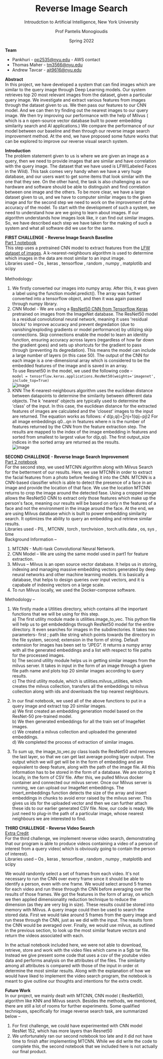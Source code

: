 
<h1 align="center">Reverse Image Search</h1>
<p align="center" style="margin-bottom: 2px;">Introudction to Artificial Intelligence, New York University</p>
<p align="center">Prof Pantelis Monogioudis</p>
<p align="center">Spring 2022</p>

**Team**<br>
- Pankhuri - pp2535@nyu.edu - AWS contact
- Thomas Maher - tm3566@nyu.edu
- Andrew Tavcar - ajt9616@nyu.edu

**Abstract**<br>
In this project, we have developed a system that can find images which are similar to the query image through Deep Learning models. Our system retrieves top 20 most relevant images from the dataset, given a particular query image. We investigate and extract various features from images through the dataset given to us. We then pass our features to our CNN model. And we can then try finding out the nearest images to our query image. We then try improving our performance with the help of Milvus ( which is a n open-source vector database built to power embedding similarity search and AI applications.) We compare the performance of our model between our baseline and then through our reverse image search improvement method. At the end, we have proposed some future works that can be explored to improve our reverse visual search system.<br>

**Introduction**<br>
The problem statement given to us is where we are given an image as a query, then we need to provide images that are similar and have correlation with the query image. The dataset that we have used is LFW(Labeled Faces in the Wild). This task comes very handy when we have a very huge database, and our users want to get some items that look similar with the one that they see. On the other hand, the task is also  challenging as our hardware and software should be able to distinguish and find correlation between one image and the others. To be more clear, we have a large dataset given to us, and we have to computer similar images to the given image and for the second step we need to work on the improvement of the accuracy of the model. To start with the development of such a system, we need to understand how are we going to learn about images. If our algorithm understands how images look like, ir can find out similar images. So, we have described each step we have taken for  the making of such a system and what all software did we use for the same.

**FIRST CHALLENGE - Reverse Image Search Baseline**<br>
<a href="https://github.com/ThomasMaher/NYU-AI-Project/blob/main/reverse_image_search_P1.ipynb">Part 1 notebook</a><br>
This step uses a pretrained CNN model to extract features from the <a href="http://vis-www.cs.umass.edu/lfw/">LFW dataset of images</a>. A k-nearest-neighbours algorithm is used to determine which images in the data are most similar to an input image.<br>
Libraries used – Os , keras , tensorflow , random , numpy , matplotlib and scipy
<br>
<br>
Methodology:
1) We firstly converted our images into numpy array. After this, it was given a label using the function model.predict(). The array was further converted into a tensorflow object, and then it was again passed through numpy library.<br>
2) CNN Model - We are using a <a href="https://www.tensorflow.org/api_docs/python/tf/keras/applications/resnet50/ResNet50">ResNet50 CNN from Tensorflow Keras</a> pretrained on images from the ImageNet database. The ResNet50 model is a residual convolutional neural network, meaning it uses 'residual blocks' to improve accuracy and prevent degredation (due to vanishing/exploding gradients or model performance) by utilizing skip connections. Skip connections enable the model to learn an identity function, ensuring accuracy across layers (regardless of how far down the gradient goes) and sets up shortcuts for the gradient to pass through (preventing its degredation). This means the model can include a large number of layers (in this case 50). The output of the CNN for each image is a one-dimensional array which is considered to be the embedded features of the image and is saved in an array.<br> To use Resnet50 in the model, we used the following code –<br>
`model = tensorflow.keras.applications.ResNet50(weights='imagenet', include_top=True)`<br>
![image](https://user-images.githubusercontent.com/26978629/166162211-17efac60-5912-411f-b4e7-20f4d29f6525.png)
3) KNN The K-nearest-neighbours algorithm uses the euclidean distance between datapoints to determine the similarity between different data objects. The k 'nearest' objects are typically used to determine the 'class' of the input. In this case, the euclidean distance for the extracted features of images are calculated and the 'closest' images to the input are returned.
The equation works as follows:
√ d(p,qi)=∑nj=1(qij−pj)2
For all image embeddings q0...qn in features where n is the number of features returned by the CNN from the feature extraction step.
The results are mapped to the index of the image embedding in features and sorted from smallest to largest value for d(p,qi). The first output_size indices in the sorted array are returned as the results.<br>
![image](https://user-images.githubusercontent.com/26978629/166162283-8cd0c67f-ad7e-4d0b-871e-8a0af42f9917.png)

**SECOND CHALLENGE - Reverse Image Search Improvement**<br>
<a href=''>Part 2 notebook</a><br>
For the second step, we used MTCNN algorithm along with Milvus Search for the betterment of our results. Here, we use MTCNN in order to extract the facial features from a photo before feeding it into the CNN. MTCNN is a CNN-based classifier which is able to detect the presence of a face in an image and provide the location of that face. We use the location MTCNN returns to crop the image around the detected fase. Using a cropped image allows the ResNet50 CNN to extract only those features which make up the person's face, meaning our results will be based on only n the features of a face and not the environment in the image around the face. At the end, we are using Milvus database which is built to power embedding similarity search. It optimizes the ability to query an embedding and retrieve similar results.<br>
Libraries used -  PIL , MTCNN , torch , torchvision , torch.utils.data , os, sys , time
<br>
Background Information – <br>
1)	MTCNN - Multi-task Convolutional Neural Network.
2)	CNN Model – We are using the same model used in part1 for feature extraction.
3)	Milvus – Milvus is an open source vector database. It helps us in storing, indexing and managing massive embedding vectors generated by deep neural networks and other machine learning models. It is basically a database, that helps to design queries over input vectors, and it is capabale of indexing vectors on a large scale.
4)	To run Milvus locally, we used the Docker-compose software.

Methodology – 
1)	We firstly made a Utlities directory, which contains all the important functions that we will be using for this step.<br>
  a)	The first utility module made is utilities.image_to_vec. This python file will help us to get embdeddings through ResNet50 model for the    entire directory. It even searches for images in the subdirectories. It takes two parameters- first ; path like string which points towards   the directory in the file system, second; extension in the form of string. Default extension for images has been set to “JPEG”. It returns a    numpy array with all the generated embeddings and a list with respect to file paths for the processed images. <br>
  b)	The second utility module helps us in getting similar images from the milvus server. It takes in input in the form of an image through a    given file path name and plots top 20 similar images according to query results.<br>
  c)	The third utility module, which is utilities.milvus_utilities, which creates the milvus collection, transfers all the embeddings to       milvus collection along with ids and downloads the top nearest neighbours.<br>

2)	In our final notebook, we used all of the above functions to put in a query image and extract top 20 similar images.<br>
a)	We first created an embedding generation model based on the ResNet-50 pre-trained model.<br>
b)	We then generated embeddings for all the train set of ImageNet images.<br>
c)	We created a milvus collection and uploaded the generated embeddings.<br>
d)	We completed the process of extraction of similar images.
3) To sum up, the image_to_vec.py class loads the ResNet50 and removes the last layer, so that we can get last average pooling layer output. The output which we will get will be in the form of embedding and are equivalent to deep feature, along with the path of the image file. All this information has to be stored in the form of a database. We are storing it locally, in the form of CSV file. After this, we pulled Milvus docker container and connected our milvus server. Once our Milvus server is running, we can upload our ImageNet embeddings. The insert_embeddings function detects the size of the array and insert embeddings in chunks to avoid error raised by the milvus server. This gives us ids for the uploaded vector and then we can further attach these ids to our earlier generated CSV file. Now, our code is ready. We just need to plug-in the path of a particular image, whose nearest neighbours we are interested to find.

**THIRD CHALLENGE - Reverse Video Search**<br>
<a href="https://github.com/ThomasMaher/NYU-AI-Project/blob/main/ExtraCreditQuestion.ipynb">Extra Credit</a><br>
For the third challenge, we implement reverse video search, demonstrating that our program is able to produce videos containing a video of a person of interest from a query video( which is obviously going to contain the person of interest).<br>
Libraries used – Os , keras , tensorflow , random , numpy , matplotlib and scipy<br>

We would randomly select a set of frames from each video. It's not necessary to run the CNN over every frame since it should be able to identify a person, even with one frame. We would select around 5 frames for each video and run these through the CNN before averaging over the results of those frames. We got the features in the form of array, on which we then applied dimensionality reduction technique to reduce the dimension (as they are very big in size). These results could be stored into memory with Milvus. A query image could then be used to search the stored data. First we would take around 5 frames from the query image and run these through the CNN, just as we did with the input. The results form the CNN would be averaged over. Finally, we would use milvus, as outlined in the previous section, to look up the most similar feature vectors and return the videos associated with each.<br>

In the actual notebook included here, we were not able to download, retrieve, store and work with the video files which came in a 5gb tar file. Instead we give present some code that uses a csv of the youtube video data and performs analysis on the attributes of the files. The similarity among all attributes is compared with those of the input in order ot determine the most similar results. Along with the explanation of how we would have liked to implement the video search program, the notebook is meant to give outline our thoughts and intentions for the extra credit.<br>

**Future Work**<br>
In our project, we mainly dealt with MTCNN, CNN model ( ResNet50), algorithm like KNN and Milvus search. Besides the methods, we mentioned, there are still a lot of rooms for further experiments. Some qualified techniques, specifically for image reverse search task, are summarized below –
1)	For first challenge, we could have experimented with CNN model ResNet 152, which has more layers than Resnet50
2)	We unfortunately ran our second notebook too late and it did not have time to finish after implementing MTCNN. While we did write the code to complete this, the second notebook that we included here is not actually our final product.




